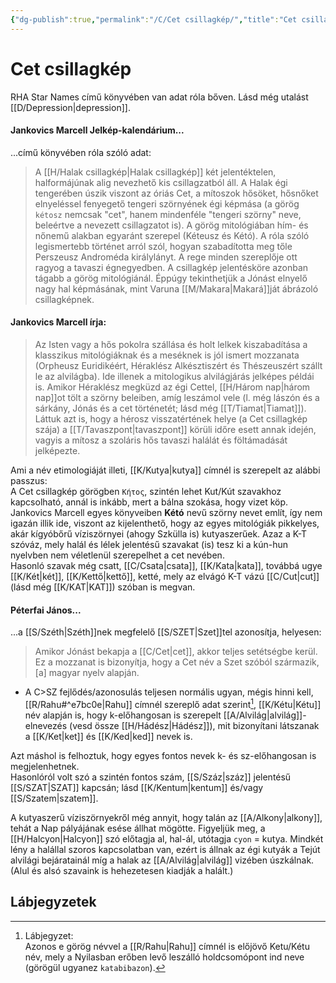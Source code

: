 ```yaml
---
{"dg-publish":true,"permalink":"/C/Cet csillagkép/","title":"Cet csillagkép","tags":["dg_uploaded"],"created":"2023-10-23T02:27","updated":"2023-10-25T01:10"}
---
```



# Cet csillagkép

RHA Star Names című könyvében van adat róla bőven. Lásd még utalást [[D/Depression\|depression]].  

#### Jankovics Marcell Jelkép-kalendárium...

...című könyvében róla szóló adat:  
> A [[H/Halak csillagkép\|Halak csillagkép]] két jelentéktelen, halformájúnak alig nevezhető kis csillagzatból áll. A Halak égi tengerében úszik viszont az óriás Cet, a mítoszok hősöket, hősnőket elnyeléssel fenyegető tengeri szörnyének égi képmása (a görög `kétosz` nemcsak "cet", hanem mindenféle "tengeri szörny" neve, beleértve a nevezett csillagzatot is). A görög mitológiában hím- és nőnemű alakban egyaránt szerepel (Kéteusz és Kétó). A róla szóló legismertebb történet arról szól, hogyan szabadította meg tőle Perszeusz Androméda királylányt. A rege minden szereplője ott ragyog a tavaszi égnegyedben. A csillagkép jelentésköre azonban tágabb a görög mitológiánál. Éppúgy tekinthetjük a Jónást elnyelő nagy hal képmásának, mint Varuna [[M/Makara\|Makará]]ját ábrázoló csillagképnek.  

#### Jankovics Marcell írja:

> Az Isten vagy a hős pokolra szállása és holt lelkek kiszabadítása a klasszikus mitológiáknak és a meséknek is jól ismert mozzanata (Orpheusz Euridikéért, Héraklész Alkésztiszért és Thészeuszért szállt le az alvilágba). Ide illenek a mitologikus alvilágjárás jelképes példái is. Amikor Héraklész megküzd az égi Cettel, [[H/Három nap\|három nap]]ot tölt a szörny beleiben, amíg leszámol vele (l. még lászón és a sárkány, Jónás és a cet történetét; lásd még [[T/Tiamat\|Tiamat]]). Láttuk azt is, hogy a hérosz visszatértének helye (a Cet csillagkép szája) a [[T/Tavaszpont\|tavaszpont]] körüli időre esett annak idején, vagyis a mítosz a szoláris hős tavaszi halálát és föltámadását jelképezte.  

Ami a név etimologiáját illeti, [[K/Kutya\|kutya]] címnél is szerepelt az alábbi passzus:  
A Cet csillagkép görögben `Kήτος`, szintén lehet Kut/Kút szavakhoz kapcsolható, annál is inkább, mert a bálna szokása, hogy vizet köp. Jankovics Marcell egyes könyveiben **Kétó** nevű szörny nevet említ, így nem igazán illik ide, viszont az kijelenthető, hogy az egyes mitológiák pikkelyes, akár kígyóbőrű víziszörnyei (ahogy Szkülla is) kutyaszerűek. Azaz a K-T szóváz, mely halál és lélek jelentésű szavakat (is) tesz ki a kún-hun nyelvben nem véletlenül szerepelhet a cet nevében.  
Hasonló szavak még csatt, [[C/Csata\|csata]], [[K/Kata\|kata]], továbbá ugye [[K/Két\|két]], [[K/Kettő\|kettő]], ketté, mely az elvágó K-T vázú [[C/Cut\|cut]] (lásd még [[K/KAT\|KAT]]) szóban is megvan.  

#### Péterfai János...

...a [[S/Széth\|Széth]]nek megfelelő [[S/SZET\|Szet]]tel azonosítja, helyesen:  
> Amikor Jónást bekapja a [[C/Cet\|cet]], akkor teljes setétségbe kerül. Ez a mozzanat is bizonyítja, hogy a Cet név a Szet szóból származik, \[a\] magyar nyelv alapján.  
- A C>SZ fejlődés/azonosulás teljesen normális ugyan, mégis hinni kell, [[R/Rahu#^e7bc0e\|Rahu]] címnél szereplő adat szerint[^1], [[K/Kétu\|Kétu]] név alapján is, hogy k-előhangosan is szerepelt [[A/Alvilág\|alvilág]]-elnevezés (vesd össze [[H/Hádész\|Hádész]]), mit bizonyítani látszanak a [[K/Ket\|ket]] és [[K/Ked\|ked]] nevek is.

Azt máshol is felhoztuk, hogy egyes fontos nevek k- és sz-előhangosan is megjelenhetnek.  
Hasonlóról volt szó a szintén fontos szám, [[S/Száz\|száz]] jelentésű [[S/SZAT\|SZAT]] kapcsán; lásd [[K/Kentum\|kentum]] és/vagy [[S/Szatem\|szatem]].  

A kutyaszerű víziszörnyekről még annyit, hogy talán az [[A/Alkony\|alkony]], tehát a Nap pályájának esése állhat mögötte. Figyeljük meg, a [[H/Halcyon\|Halcyon]] szó előtagja al, hal-ál, utótagja `cyon` = kutya. Mindkét lény a halállal szoros kapcsolatban van, ezért is állnak az égi kutyák a Tejút alvilági bejáratainál míg a halak az [[A/Alvilág\|alvilág]] vizében úszkálnak. (Alul és alsó szavaink is hehezetesen kiadják a halált.)  

## Lábjegyzetek

[^1]: Lábjegyzet:  
Azonos e görög névvel a [[R/Rahu\|Rahu]] címnél is előjövő Ketu/Kétu név, mely a Nyilasban erőben levő leszálló holdcsomópont ind neve (görögül ugyanez `katabibazon`).
